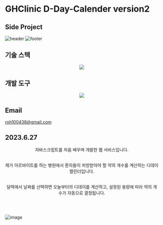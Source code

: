 # GHClinic D-Day-Calender version2
## Side Project
![header](https://capsule-render.vercel.app/api?type=venom&color=auto&height=300&section=header&text=Noh%20Seung%20Jun&fontSize=90&rotate=-12)
![footer](https://capsule-render.vercel.app/api?type=waving&color=auto&height=90&section=footer)


## 기술 스택
<div align="center">
  <img src="https://img.shields.io/badge/flutter-20232a.svg?style=for-the-badge&logo=flutter&logoColor=61DAFB" />
</div>

## 개발 도구
<div align="center">
  <img src="https://img.shields.io/badge/VSCode-092E20?style=flat&logo=VSCode&logoColor=#F05032"/>
</div>

## Email
roh100438@gmail.com



## 2023.6.27
<div align="center">
  자바스크립트를 처음 배우며 개발한 웹 서비스입니다.<br></br>

  제가 아르바이트를 하는 병원에서 환자들이 처방받아야 할 약의 개수를 계산하는 디데이 캘린더입니다.<br></br>

  달력에서 날짜를 선택하면 오늘부터의 디데이를 계산하고, 설정된 용량에 따라 약의 개수가 자동으로 결정됩니다.
</div>


<br></br>

![image](https://github.com/user-attachments/assets/705df371-da73-413f-90a8-ba5f500df8d1)



